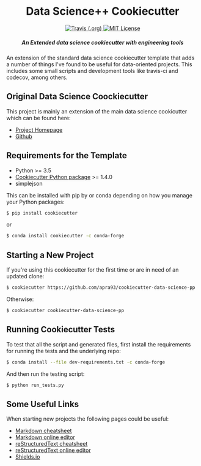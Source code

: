 <h1 align="center">Data Science++ Cookiecutter</h1>
<!-- Pulled from the readme of pcdsdevices https://github.com/pcdshub/pcdsdevices -->

<!-- <p align="center"> -->
<!--   <a href="#motivation">Motivation</a> • -->
<!--   <a href="#installation">Installation</a> -->
<!-- </p> -->

<div align="center">

  <!-- Build Status -->
  <a href="https://travis-ci.org/apra93/cookiecutter-data-science-pp">
  <img alt="Travis (.org)" src="https://travis-ci.org/apra93/cookiecutter-data-science-pp.svg?branch=master">
  </a>

  <!-- License -->
  <a href="https://github.com/apra93/cookiecutter-data-science-pp/blob/master/LICENSE">
  <img alt="MIT License" src="https://img.shields.io/badge/license-MIT-blue.svg">
  </a>

</div>
  <!-- Add in a break between the badges and the next section. Will likely not be necessary if there is a header after this -->

<h5 align="center">An Extended data science cookiecutter with engineering tools</h5>

An extension of the standard data science cookiecutter template that adds a number of things I've found to be useful for data-oriented projects. This includes some small scripts and development tools like travis-ci and codecov, among others.

## Original Data Science Coockiecutter

This project is mainly an extension of the main data science cookicutter which can be found here:

- 	[Project Homepage](https://drivendata.github.io/cookiecutter-data-science/)
- 	[Github](https://github.com/drivendata/cookiecutter-data-science/)

## Requirements for the Template

-   Python >= 3.5
-   [Cookiecutter Python package](http://cookiecutter.readthedocs.org/en/latest/installation.html) >= 1.4.0
-   simplejson

This can be installed with pip by or conda depending on how you manage your Python packages: 

```bash
$ pip install cookiecutter
```

or

```bash
$ conda install cookiecutter -c conda-forge
```

Starting a New Project
----------------------

If you're using this cookiecutter for the first time or are in need of an updated clone:

```bash
$ cookiecutter https://github.com/apra93/cookiecutter-data-science-pp
```

Otherwise:

```bash
$ cookiecutter cookiecutter-data-science-pp
```

## Running Cookiecutter Tests

To test that all the script and generated files, first install the requirements for running the tests and the underlying repo:

```bash
$ conda install --file dev-requirements.txt -c conda-forge
```

And then run the testing script:

```bash
$ python run_tests.py
```

## Some Useful Links

When starting new projects the following pages could be useful:

-   [Markdown cheatsheet](https://github.com/adam-p/markdown-here/wiki/Markdown-Cheatsheet)
-   [Markdown online editor](https://jbt.github.io/markdown-editor/)
-   [reStructuredText cheatsheet](https://github.com/ralsina/rst-cheatsheet/blob/master/rst-cheatsheet.rst)
-   [reStructuredText online editor](http://rst.ninjs.org/)
-   [Shields.io](https://shields.io/)
